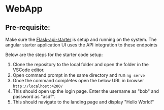 # WebApp
  
 ## Pre-requisite:
  Make sure the [Flask-api-starter](https://github.com/pwankhade/flask-api-starter) is setup and running on the system. The angular starter application UI uses the API integration to these endpoints

  Below are the steps for the starter code setup:
 1. Clone the repository to the local folder and open the folder in the VSCode editor.
 2. Open command prompt in the same directory and run ```ng serve```
 3. Once the command completes open the below URL in browser
 ```http://localhost:4200/```
 4. This should open up the login page. Enter the username as "bob" and password as "asdf".
 5. This should navigate to the landing page and display "Hello World!"
